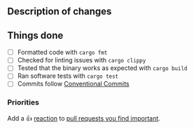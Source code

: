 ## Description of changes

<!-- A short description of what this pull request does. -->

## Things done

<!-- Please check what applies. Note that these are not hard requirements but merely serve as information for reviewers. -->

- [ ] Formatted code with `cargo fmt`
- [ ] Checked for linting issues with `cargo clippy`
- [ ] Tested that the binary works as expected with `cargo build`
- [ ] Ran software tests with `cargo test`
- [ ] Commits follow [Conventional Commits](https://www.conventionalcommits.org/en/v1.0.0/)

### Priorities

Add a :+1: [reaction] to [pull requests you find important].

[reaction]: https://github.blog/2016-03-10-add-reactions-to-pull-requests-issues-and-comments/
[pull requests you find important]: https://github.com/donovanglover/hyprnome/pulls?q=is%3Aopen+sort%3Areactions-%2B1-desc
